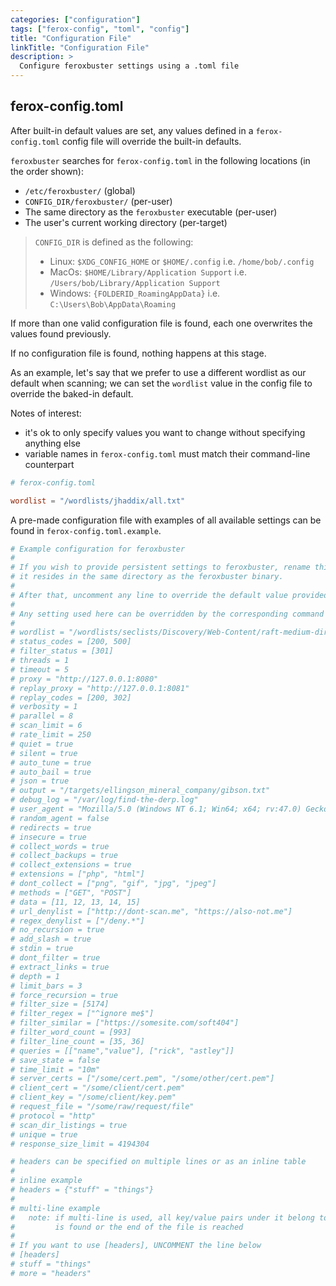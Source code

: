 ```yaml
---
categories: ["configuration"]
tags: ["ferox-config", "toml", "config"]
title: "Configuration File"
linkTitle: "Configuration File"
description: >
  Configure feroxbuster settings using a .toml file
---
```


## ferox-config.toml

After built-in default values are set, any values defined in a `ferox-config.toml` config file will override the
built-in defaults.

`feroxbuster` searches for `ferox-config.toml` in the following locations (in the order shown):

- `/etc/feroxbuster/` (global)
- `CONFIG_DIR/feroxbuster/` (per-user)
- The same directory as the `feroxbuster` executable (per-user)
- The user's current working directory (per-target)

> `CONFIG_DIR` is defined as the following:
> - Linux: `$XDG_CONFIG_HOME` or `$HOME/.config` i.e. `/home/bob/.config`
> - MacOs: `$HOME/Library/Application Support` i.e. `/Users/bob/Library/Application Support`
> - Windows: `{FOLDERID_RoamingAppData}` i.e. `C:\Users\Bob\AppData\Roaming`

If more than one valid configuration file is found, each one overwrites the values found previously.

If no configuration file is found, nothing happens at this stage.

As an example, let's say that we prefer to use a different wordlist as our default when scanning; we can set
the `wordlist` value in the config file to override the baked-in default.

Notes of interest:

- it's ok to only specify values you want to change without specifying anything else
- variable names in `ferox-config.toml` must match their command-line counterpart

```toml
# ferox-config.toml

wordlist = "/wordlists/jhaddix/all.txt"
```

A pre-made configuration file with examples of all available settings can be found in `ferox-config.toml.example`.

```toml
# Example configuration for feroxbuster
#
# If you wish to provide persistent settings to feroxbuster, rename this file to ferox-config.toml and make sure
# it resides in the same directory as the feroxbuster binary.
#
# After that, uncomment any line to override the default value provided by the binary itself.
#
# Any setting used here can be overridden by the corresponding command line option/argument
#
# wordlist = "/wordlists/seclists/Discovery/Web-Content/raft-medium-directories.txt"
# status_codes = [200, 500]
# filter_status = [301]
# threads = 1
# timeout = 5
# proxy = "http://127.0.0.1:8080"
# replay_proxy = "http://127.0.0.1:8081"
# replay_codes = [200, 302]
# verbosity = 1
# parallel = 8
# scan_limit = 6
# rate_limit = 250
# quiet = true
# silent = true
# auto_tune = true
# auto_bail = true
# json = true
# output = "/targets/ellingson_mineral_company/gibson.txt"
# debug_log = "/var/log/find-the-derp.log"
# user_agent = "Mozilla/5.0 (Windows NT 6.1; Win64; x64; rv:47.0) Gecko/20100101 Firefox/47.0"
# random_agent = false
# redirects = true
# insecure = true
# collect_words = true
# collect_backups = true
# collect_extensions = true
# extensions = ["php", "html"]
# dont_collect = ["png", "gif", "jpg", "jpeg"]
# methods = ["GET", "POST"]
# data = [11, 12, 13, 14, 15]
# url_denylist = ["http://dont-scan.me", "https://also-not.me"]
# regex_denylist = ["/deny.*"]
# no_recursion = true
# add_slash = true
# stdin = true
# dont_filter = true
# extract_links = true
# depth = 1
# limit_bars = 3
# force_recursion = true
# filter_size = [5174]
# filter_regex = ["^ignore me$"]
# filter_similar = ["https://somesite.com/soft404"]
# filter_word_count = [993]
# filter_line_count = [35, 36]
# queries = [["name","value"], ["rick", "astley"]]
# save_state = false
# time_limit = "10m"
# server_certs = ["/some/cert.pem", "/some/other/cert.pem"]
# client_cert = "/some/client/cert.pem"
# client_key = "/some/client/key.pem"
# request_file = "/some/raw/request/file"
# protocol = "http"
# scan_dir_listings = true
# unique = true
# response_size_limit = 4194304

# headers can be specified on multiple lines or as an inline table
#
# inline example
# headers = {"stuff" = "things"}
#
# multi-line example
#   note: if multi-line is used, all key/value pairs under it belong to the headers table until the next table
#         is found or the end of the file is reached
#
# If you want to use [headers], UNCOMMENT the line below
# [headers]
# stuff = "things"
# more = "headers"
```
